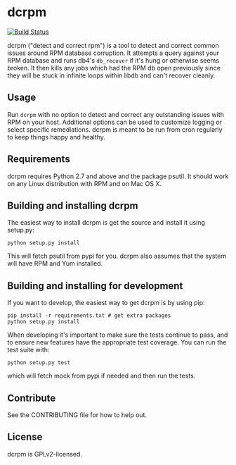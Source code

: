 # dcrpm

[![Build Status](https://travis-ci.org/facebookincubator/dcrpm.svg)](http://travis-ci.org/facebookincubator/dcrpm)

dcrpm ("detect and correct rpm") is a tool to detect and correct common issues around RPM database corruption. It attempts a query against your RPM database and runs db4's `db_recover` if it's hung or otherwise seems broken. It then kills any jobs which had the RPM db open previously since they will be stuck in infinite loops within libdb and can't recover cleanly.

## Usage
Run `dcrpm` with no option to detect and correct any outstanding issues with RPM on your host. Additional options can be used to customize logging or select specific remediations. dcrpm is meant to be run from cron regularly to keep things happy and healthy.

## Requirements
dcrpm requires Python 2.7 and above and the package psutil. It should work on any Linux distribution with RPM and on Mac OS X.

## Building and installing dcrpm

The easiest way to install dcrpm is get the source and install it using setup.py:

    python setup.py install

This will fetch psutil from pypi for you. dcrpm also assumes that the system will have RPM and Yum installed.


## Building and installing for development
If you want to develop, the easiest way to get dcrpm is by using pip:

    pip install -r requirements.txt # get extra packages
    python setup.py install

When developing it's important to make sure the tests continue to pass, and to ensure new features have the appropriate test coverage. You can run the test suite with:

    python setup.py test

which will fetch mock from pypi if needed and then run the tests.

## Contribute
See the CONTRIBUTING file for how to help out.

## License
dcrpm is GPLv2-licensed.
